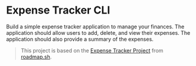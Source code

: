 # Expense Tracker CLI

Build a simple expense tracker application to manage your finances. The application should allow users to add, delete, and view their expenses. The application should also provide a summary of the expenses.

> This project is based on the [Expense Tracker Project](https://roadmap.sh/projects/expense-tracker) from [roadmap.sh](https://roadmap.sh).
